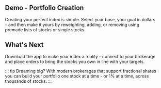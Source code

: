 ## Demo - Portfolio Creation

Creating your perfect index is simple. Select your base, your goal in dollars - and then make it yours by reweighting, adding, or removing using premade lists of stocks or single stocks.

<CustomizeDemo/>

## What's Next

Download the app to make your index a reality - connect to your brokerage and place orders to bring the stocks you own in line with your targets.

::: tip
Dreaming big? With modern brokerages that support fractional shares you can build your portfolio one stock at a time - or 1% at a time, across thousands of stocks.
:::
